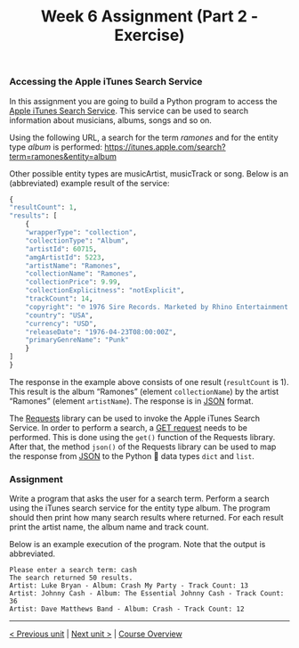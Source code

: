 ﻿---
title: "Week 6 Assignment (Part 2 - Exercise)"
language: "en"
published: true
tags: ["FH Aachen", "Thesis"]
---

### Accessing the Apple iTunes Search Service

In this assignment you are going to build a Python program to access the [Apple iTunes Search Service](https://developer.apple.com/library/archive/documentation/AudioVideo/Conceptual/iTuneSearchAPI/Searching.html). This service can be used to search information about musicians, albums, songs and so on.

Using the following URL, a search for the term *ramones* and for the entity type *album* is performed: https://itunes.apple.com/search?term=ramones&entity=album

Other possible entity types are musicArtist, musicTrack or song. Below is an (abbreviated) example result of the service:

```Python
{
"resultCount": 1,
"results": [
    {
    "wrapperType": "collection",
    "collectionType": "Album",
    "artistId": 60715,
    "amgArtistId": 5223,
    "artistName": "Ramones",
    "collectionName": "Ramones",
    "collectionPrice": 9.99,
    "collectionExplicitness": "notExplicit",
    "trackCount": 14,
    "copyright": "℗ 1976 Sire Records. Marketed by Rhino Entertainment Company, a Warner Music Group Company.",
    "country": "USA",
    "currency": "USD",
    "releaseDate": "1976-04-23T08:00:00Z",
    "primaryGenreName": "Punk"
    }
]
}
```

The response in the example above consists of one result (```resultCount``` is 1). This result is the album “Ramones” (element ```collectionName```) by the artist “Ramones” (element ```artistName```). The response is in [JSON](https://en.wikipedia.org/wiki/JSON) format.

The [Requests](https://docs.python-requests.org/en/latest/) library can be used to invoke the Apple iTunes Search Service. In order to perform a search, a [GET request](https://en.wikipedia.org/wiki/Hypertext_Transfer_Protocol#Request_methods) needs to be performed. This is done using the ```get()``` function of the Requests library. After that, the method ```json()``` of the Requests library can be used to map the response from [JSON](https://en.wikipedia.org/wiki/JSON) to the Python 🐍 data types ```dict``` and ```list```.

### Assignment

Write a program that asks the user for a search term. Perform a search using the iTunes search service for the entity type album. The program should then print how many search results where returned. For each result print the artist name, the album name and track count.

Below is an example execution of the program. Note that the output is abbreviated.

```Py
Please enter a search term: cash
The search returned 50 results.
Artist: Luke Bryan - Album: Crash My Party - Track Count: 13
Artist: Johnny Cash - Album: The Essential Johnny Cash - Track Count: 36
Artist: Dave Matthews Band - Album: Crash - Track Count: 12
```

---

[< Previous unit](/teaching/python-mooc/week6_assignment_exercise_solution) | [Next unit >](/teaching/python-mooc/week6_assignment_questions) |
[Course Overview](/teaching/python-mooc)